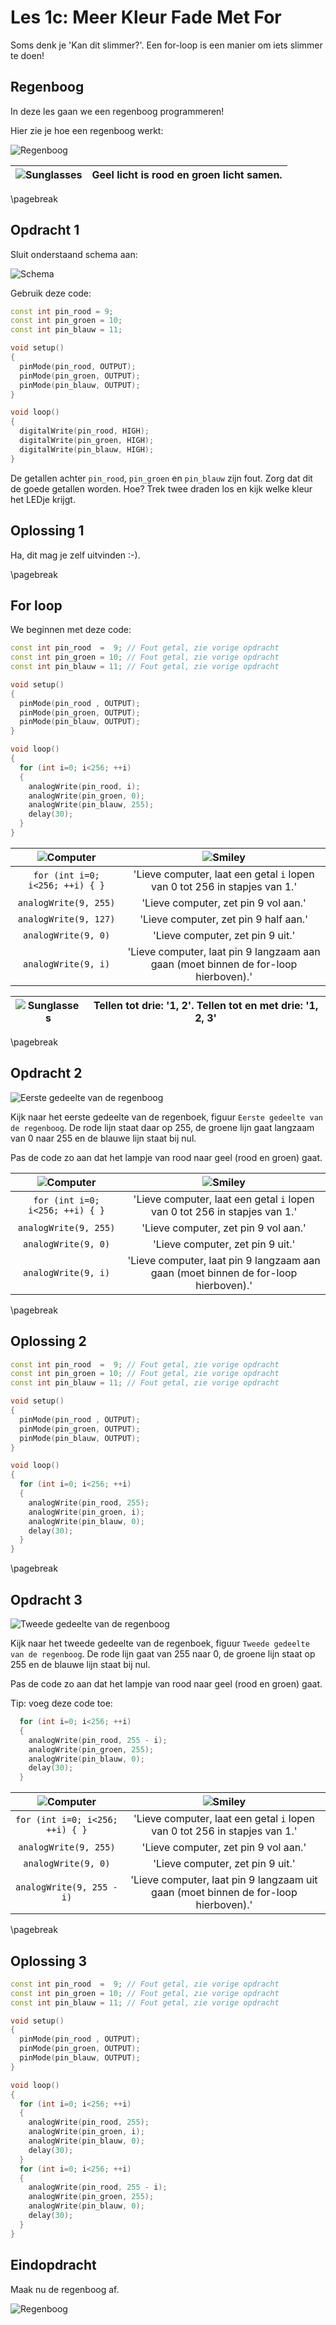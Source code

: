 # Les 1c: Meer Kleur Fade Met For

Soms denk je 'Kan dit slimmer?'. Een for-loop is een manier om iets slimmer te doen!

## Regenboog

In deze les gaan we een regenboog programmeren!

Hier zie je hoe een regenboog werkt:

![Regenboog](1c_MeerKleurFadeMetFor_regenboog.png) 

![Sunglasses](EmojiSunglasses.png) | Geel licht is rood en groen licht samen.
:-------------:|:----------------------------------------: 

\pagebreak

## Opdracht 1

Sluit onderstaand schema aan:

![Schema](1c_MeerKleurFadeMetFor.png)

Gebruik deze code:

```c++
const int pin_rood = 9;
const int pin_groen = 10;
const int pin_blauw = 11;

void setup()
{
  pinMode(pin_rood, OUTPUT);
  pinMode(pin_groen, OUTPUT);
  pinMode(pin_blauw, OUTPUT);
}

void loop()
{
  digitalWrite(pin_rood, HIGH);
  digitalWrite(pin_groen, HIGH);
  digitalWrite(pin_blauw, HIGH);
}
```

De getallen achter `pin_rood`, `pin_groen` en `pin_blauw` zijn fout. Zorg dat dit de goede getallen worden.
Hoe? Trek twee draden los en kijk welke kleur het LEDje krijgt. 

## Oplossing 1

Ha, dit mag je zelf uitvinden :-).

\pagebreak

## For loop

We beginnen met deze code:

```c++
const int pin_rood  =  9; // Fout getal, zie vorige opdracht
const int pin_groen = 10; // Fout getal, zie vorige opdracht
const int pin_blauw = 11; // Fout getal, zie vorige opdracht

void setup()
{
  pinMode(pin_rood , OUTPUT);
  pinMode(pin_groen, OUTPUT);
  pinMode(pin_blauw, OUTPUT);
}

void loop()
{
  for (int i=0; i<256; ++i)
  {
    analogWrite(pin_rood, i);
    analogWrite(pin_groen, 0);
    analogWrite(pin_blauw, 255);
    delay(30);
  }
}
```

![Computer](EmojiComputer.png) | ![Smiley](EmojiSmiley.png)
:-------------:|:----------------------------------------: 
`for (int i=0; i<256; ++i) { }`|'Lieve computer, laat een getal `i` lopen van 0 tot 256 in stapjes van 1.'
`analogWrite(9, 255)`|'Lieve computer, zet pin 9 vol aan.'
`analogWrite(9, 127)`|'Lieve computer, zet pin 9 half aan.'
`analogWrite(9, 0)`|'Lieve computer, zet pin 9 uit.'
`analogWrite(9, i)`|'Lieve computer, laat pin 9 langzaam aan gaan (moet binnen de for-loop hierboven).'

![Sunglasses](EmojiSunglasses.png) | Tellen tot drie: '1, 2'. Tellen tot en met drie: '1, 2, 3'
:-------------:|:----------------------------------------: 

\pagebreak

## Opdracht 2

![Eerste gedeelte van de regenboog](1c_MeerKleurFadeMetFor_regenboog_1.png) 

Kijk naar het eerste gedeelte van de regenboek, figuur `Eerste gedeelte van de regenboog`.
De rode lijn staat daar op 255, de groene lijn gaat langzaam
van 0 naar 255 en de blauwe lijn staat bij nul.

Pas de code zo aan dat het lampje van rood naar geel (rood en groen) gaat.

![Computer](EmojiComputer.png) | ![Smiley](EmojiSmiley.png)
:-------------:|:----------------------------------------: 
`for (int i=0; i<256; ++i) { }`|'Lieve computer, laat een getal `i` lopen van 0 tot 256 in stapjes van 1.'
`analogWrite(9, 255)`|'Lieve computer, zet pin 9 vol aan.'
`analogWrite(9, 0)`|'Lieve computer, zet pin 9 uit.'
`analogWrite(9, i)`|'Lieve computer, laat pin 9 langzaam aan gaan (moet binnen de for-loop hierboven).'

\pagebreak

## Oplossing 2

```c++
const int pin_rood  =  9; // Fout getal, zie vorige opdracht
const int pin_groen = 10; // Fout getal, zie vorige opdracht
const int pin_blauw = 11; // Fout getal, zie vorige opdracht

void setup()
{
  pinMode(pin_rood , OUTPUT);
  pinMode(pin_groen, OUTPUT);
  pinMode(pin_blauw, OUTPUT);
}

void loop()
{
  for (int i=0; i<256; ++i)
  {
    analogWrite(pin_rood, 255);
    analogWrite(pin_groen, i);
    analogWrite(pin_blauw, 0);
    delay(30);
  }
}
```

\pagebreak

## Opdracht 3

![Tweede gedeelte van de regenboog](1c_MeerKleurFadeMetFor_regenboog_2.png) 

Kijk naar het tweede gedeelte van de regenboek, figuur `Tweede gedeelte van de regenboog`.
De rode lijn gaat van 255 naar 0, de groene lijn staat op 255
en de blauwe lijn staat bij nul.

Pas de code zo aan dat het lampje van rood naar geel (rood en groen) gaat.

Tip: voeg deze code toe:

```c++
  for (int i=0; i<256; ++i)
  {
    analogWrite(pin_rood, 255 - i);
    analogWrite(pin_groen, 255);
    analogWrite(pin_blauw, 0);
    delay(30);
  }
``` 

![Computer](EmojiComputer.png) | ![Smiley](EmojiSmiley.png)
:-------------:|:----------------------------------------: 
`for (int i=0; i<256; ++i) { }`|'Lieve computer, laat een getal `i` lopen van 0 tot 256 in stapjes van 1.'
`analogWrite(9, 255)`|'Lieve computer, zet pin 9 vol aan.'
`analogWrite(9, 0)`|'Lieve computer, zet pin 9 uit.'
`analogWrite(9, 255 - i)`|'Lieve computer, laat pin 9 langzaam uit gaan (moet binnen de for-loop hierboven).'

\pagebreak

## Oplossing 3

```c++
const int pin_rood  =  9; // Fout getal, zie vorige opdracht
const int pin_groen = 10; // Fout getal, zie vorige opdracht
const int pin_blauw = 11; // Fout getal, zie vorige opdracht

void setup()
{
  pinMode(pin_rood , OUTPUT);
  pinMode(pin_groen, OUTPUT);
  pinMode(pin_blauw, OUTPUT);
}

void loop()
{
  for (int i=0; i<256; ++i)
  {
    analogWrite(pin_rood, 255);
    analogWrite(pin_groen, i);
    analogWrite(pin_blauw, 0);
    delay(30);
  }
  for (int i=0; i<256; ++i)
  {
    analogWrite(pin_rood, 255 - i);
    analogWrite(pin_groen, 255);
    analogWrite(pin_blauw, 0);
    delay(30);
  }
}
```

## Eindopdracht

Maak nu de regenboog af.

![Regenboog](1c_MeerKleurFadeMetFor_regenboog.png) 

